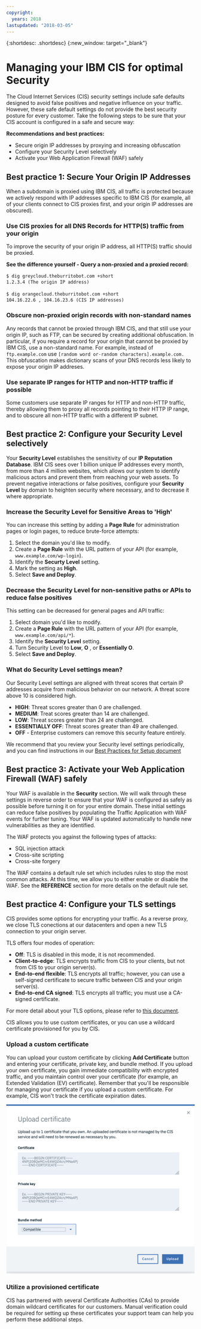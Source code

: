 ```yaml
---
copyright:
  years: 2018
lastupdated: "2018-03-05"
---
```


{:shortdesc: .shortdesc}
{:new_window: target="_blank"}

# Managing your IBM CIS for optimal Security

The Cloud Internet Services (CIS) security settings include safe defaults designed to avoid false positives and negative influence on your traffic. However, these safe default settings do not provide the best security posture for every customer. Take the following steps to be sure that your CIS account is configured in a safe and secure way:

**Recommendations and best practices:**

* Secure origin IP addresses by proxying and increasing obfuscation
* Configure your Security Level selectively
* Activate your Web Application Firewall (WAF) safely

## Best practice 1: Secure Your Origin IP Addresses

When a subdomain is proxied using IBM CIS, all traffic is protected because we actively respond with IP addresses specific to IBM CIS (for example, all of your clients connect to CIS proxies first, and your origin IP addresses are obscured).

### Use CIS proxies for all DNS Records for HTTP(S) traffic from your origin

To improve the security of your origin IP address, all HTTP(S) traffic should be proxied.

**See the difference yourself - Query a non-proxied and a proxied record:**

```
$ dig greycloud.theburritobot.com +short
1.2.3.4 (The origin IP address)

$ dig orangecloud.theburritobot.com +short
104.16.22.6 , 104.16.23.6 (CIS IP addresses)
```

### Obscure non-proxied origin records with non-standard names
Any records that cannot be proxied through IBM CIS, and that still use your origin IP, such as FTP, can be secured by creating additional obfuscation. In particular, if you require a record for your origin that cannot be proxied by IBM CIS, use a non-standard name. For example, instead of `ftp.example.com` use `[random word or-random characters].example.com.` This obfuscation makes dictionary scans of your DNS records less likely to expose your origin IP addreses.

### Use separate IP ranges for HTTP and non-HTTP traffic if possible
Some customers use separate IP ranges for HTTP and non-HTTP traffic, thereby allowing them to proxy all records pointing to their HTTP IP range, and to obscure all non-HTTP traffic with a different IP subnet.

## Best practice 2: Configure your Security Level selectively
Your **Security Level** establishes the sensitivity of our **IP Reputation Database**. IBM CIS sees over 1 billion unique IP addresses every month, from more than 4 million websites, which allows our system to identify malicious actors and prevent them from reaching your web assets. To prevent negative interactions or false positives, configure your **Security Level** by domain to heighten security where necessary, and to decrease it where appropriate.

### Increase the Security Level for Sensitive Areas to 'High'
You can increase this setting by adding a **Page Rule** for administration pages or login pages, to reduce brute-force attempts:

1. Select the domain you'd like to modify.
2. Create a **Page Rule** with the URL pattern of your API (for example, `www.example.com/wp-login`). 
3. Identify the **Securty Level** setting.
4. Mark the setting as **High**.
5. Select **Save and Deploy**.

### Decrease the Security Level for non-sensitive paths or APIs to reduce false positives
This setting can be decreased for general pages and API traffic: 

1. Select domain you'd like to modify. 
2. Create a **Page Rule** with the URL pattern of your API (for example, `www.example.com/api/*`).
3. Identify the **Security Level** setting.
4. Turn Security Level to **Low**, **O** , or **Essentially O**.
5. Select **Save and Deploy**.

### What do Security Level settings mean?
Our Security Level settings are aligned with threat scores that certain IP addresses acquire from malicious behavior on our network. A threat score above 10 is considered high.

* **HIGH**: Threat scores greater than 0 are challenged.
* **MEDIUM**: Treat scores greater than 14 are challenged.
* **LOW**: Threat scores greater than 24 are challenged.
* **ESSENTIALLY OFF**: Threat scores greater than 49 are challenged.
* **OFF** - Enterprise customers can remove this security feature entirely.

We recommend that you review your Security level settings periodically, and you can find instructions in our [Best Practices for Setup document](best-practices.html#best-practice-3-review-your-security-settings-to-make-sure-they-dont-interfere-with-api-traffic)

## Best practice 3: Activate your Web Application Firewall (WAF) safely
Your WAF is available in the **Security** section. We will walk through these settings in reverse order to ensure that your WAF is configured as safely as possible before turning it on for your entire domain. These initial settings can reduce false positives by populating the Traffic Application with WAF events for further tuning. Your WAF is updated automatically to handle new vulnerabilities as they are identified.

The WAF protects you against the following types of attacks:
* SQL injection attack
* Cross-site scripting
* Cross-site forgery

The WAF contains a default rule set which includes rules to stop the most common attacks. At this time, we allow you to either enable or disable the WAF. See the **REFERENCE** section for more details on the default rule set.

## Best practice 4: Configure your TLS settings
CIS provides some options for encrypting your traffic. As a reverse proxy, we close TLS conections at our datacenters and open a new TLS connection to your origin server.

TLS offers four modes of operation:
* **Off**: TLS is disabled in this mode, it is not recommended.
* **Client-to-edge**: TLS encrypts traffic from CIS to your clients, but not from CIS to your origin server(s).
* **End-to-end flexible**: TLS encrypts all traffic; however, you can use a self-signed certificate to secure traffic between CIS and your origin server(s).
* **End-to-end CA signed**: TLS encrypts all traffic; you must use a CA-signed certificate.

For more detail about your TLS options, please refer to [this document](tls-options.html).

CIS allows you to use custom certificates, or you can use a wildcard certificate provisioned for you by CIS.

### Upload a custom certificate
You can upload your custom certificate by clicking **Add Certificate** button and entering your certificate, private key, and bundle method. If you upload your own certificate, you gain immediate compatibility with encrypted traffic, and you maintain control over your certificate (for example, an Extended Validation (EV) certificate). Remember that you'll be responsible for managing your certificate if you upload a custom certificate. For example, CIS won't track the certificate expiration dates. 

![custom-certificate](images/upload-custom-certificate.png)

### Utilize a provisioned certificate
CIS has partnered with several Certificate Authorities (CAs) to provide domain wildcard certificates for our customers. Manual verification could be required for setting up these certificates your support team can help you perform these additional steps.
